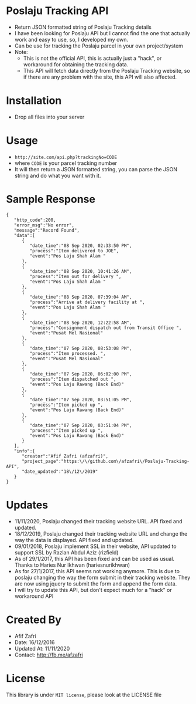 # Poslaju Tracking API
- Return JSON formatted string of Poslaju Tracking details
- I have been looking for Poslaju API but I cannot find the one that actually work and easy to use, so, I developed my own.
- Can be use for tracking the Poslaju parcel in your own project/system
- Note:
  - This is not the official API, this is actually just a "hack", or workaround for obtaining the tracking data.
  - This API will fetch data directly from the Poslaju Tracking website, so if there are any problem with the site, this API will also affected.

# Installation
- Drop all files into your server

# Usage
- ```http://site.com/api.php?trackingNo=CODE```
- where ```CODE``` is your parcel tracking number
- It will then return a JSON formatted string, you can parse the JSON string and do what you want with it.

# Sample Response
```
{
   "http_code":200,
   "error_msg":"No error",
   "message":"Record Found",
   "data":[
      {
         "date_time":"08 Sep 2020, 02:33:50 PM",
         "process":"Item delivered to JOE",
         "event":"Pos Laju Shah Alam "
      },
      {
         "date_time":"08 Sep 2020, 10:41:26 AM",
         "process":"Item out for delivery ",
         "event":"Pos Laju Shah Alam "
      },
      {
         "date_time":"08 Sep 2020, 07:39:04 AM",
         "process":"Arrive at delivery facility at ",
         "event":"Pos Laju Shah Alam "
      },
      {
         "date_time":"08 Sep 2020, 12:22:58 AM",
         "process":"Consignment dispatch out from Transit Office ",
         "event":"Pusat Mel Nasional"
      },
      {
         "date_time":"07 Sep 2020, 08:53:08 PM",
         "process":"Item processed. ",
         "event":"Pusat Mel Nasional"
      },
      {
         "date_time":"07 Sep 2020, 06:02:00 PM",
         "process":"Item dispatched out ",
         "event":"Pos Laju Rawang (Back End)"
      },
      {
         "date_time":"07 Sep 2020, 03:51:05 PM",
         "process":"Item picked up ",
         "event":"Pos Laju Rawang (Back End)"
      },
      {
         "date_time":"07 Sep 2020, 03:51:04 PM",
         "process":"Item picked up ",
         "event":"Pos Laju Rawang (Back End)"
      }
   ],
   "info":{
      "creator":"Afif Zafri (afzafri)",
      "project_page":"https:\/\/github.com\/afzafri\/Poslaju-Tracking-API",
      "date_updated":"18\/12\/2019"
   }
}
```

# Updates
- 11/11/2020, Poslaju changed their tracking website URL. API fixed and updated.
- 18/12/2019, Poslaju changed their tracking website URL and change the way the data is displayed. API fixed and updated.
- 09/01/2018, Poslaju implement SSL in their website, API updated to support SSL by Razlan Abdul Aziz (rizfield)
- As of 29/1/2017, this API has been fixed and can be used as usual. Thanks to Haries Nur Ikhwan (hariesnurikhwan)
- As for 27/1/2017, this API seems not working anymore. This is due to poslaju changing the way the form submit in their tracking website. They are now using jquery to submit the form and append the form data.
- I will try to update this API, but don't expect much for a "hack" or workaround API

# Created By
- Afif Zafri
- Date: 16/12/2016
- Updated At: 11/11/2020
- Contact: http://fb.me/afzafri

# License
This library is under ```MIT license```, please look at the LICENSE file
